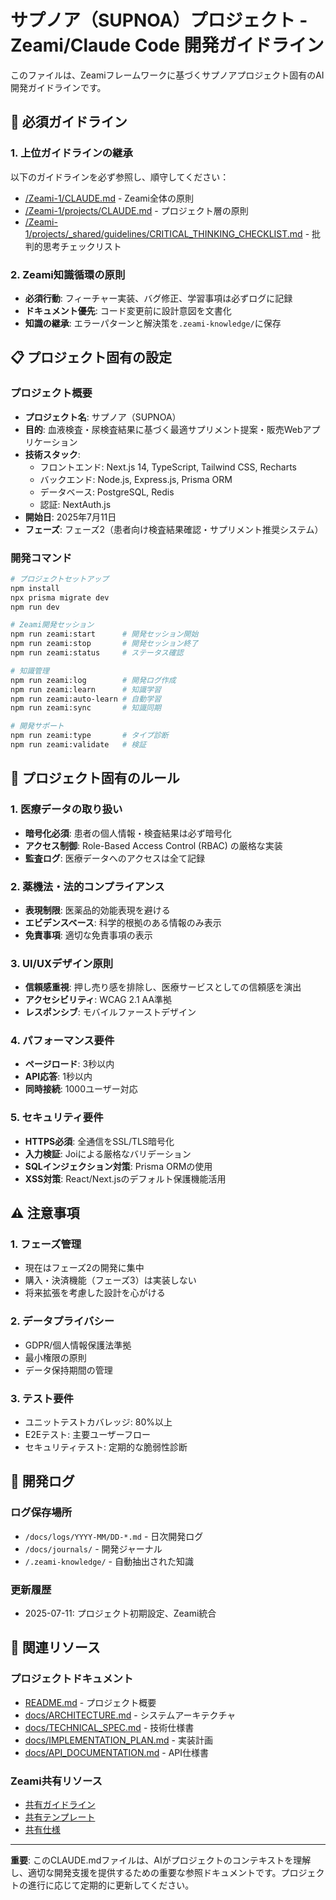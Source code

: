 # サプノア（SUPNOA）プロジェクト - Zeami/Claude Code 開発ガイドライン

このファイルは、Zeamiフレームワークに基づくサプノアプロジェクト固有のAI開発ガイドラインです。

## 🔴 必須ガイドライン

### 1. 上位ガイドラインの継承
以下のガイドラインを必ず参照し、順守してください：
- [/Zeami-1/CLAUDE.md](/Zeami-1/CLAUDE.md) - Zeami全体の原則
- [/Zeami-1/projects/CLAUDE.md](/Zeami-1/projects/CLAUDE.md) - プロジェクト層の原則
- [/Zeami-1/projects/_shared/guidelines/CRITICAL_THINKING_CHECKLIST.md](/Zeami-1/projects/_shared/guidelines/CRITICAL_THINKING_CHECKLIST.md) - 批判的思考チェックリスト

### 2. Zeami知識循環の原則
- **必須行動**: フィーチャー実装、バグ修正、学習事項は必ずログに記録
- **ドキュメント優先**: コード変更前に設計意図を文書化
- **知識の継承**: エラーパターンと解決策を`.zeami-knowledge/`に保存

## 📋 プロジェクト固有の設定

### プロジェクト概要
- **プロジェクト名**: サプノア（SUPNOA）
- **目的**: 血液検査・尿検査結果に基づく最適サプリメント提案・販売Webアプリケーション
- **技術スタック**: 
  - フロントエンド: Next.js 14, TypeScript, Tailwind CSS, Recharts
  - バックエンド: Node.js, Express.js, Prisma ORM
  - データベース: PostgreSQL, Redis
  - 認証: NextAuth.js
- **開始日**: 2025年7月11日
- **フェーズ**: フェーズ2（患者向け検査結果確認・サプリメント推奨システム）

### 開発コマンド
```bash
# プロジェクトセットアップ
npm install
npx prisma migrate dev
npm run dev

# Zeami開発セッション
npm run zeami:start      # 開発セッション開始
npm run zeami:stop       # 開発セッション終了
npm run zeami:status     # ステータス確認

# 知識管理
npm run zeami:log        # 開発ログ作成
npm run zeami:learn      # 知識学習
npm run zeami:auto-learn # 自動学習
npm run zeami:sync       # 知識同期

# 開発サポート
npm run zeami:type       # タイプ診断
npm run zeami:validate   # 検証
```

## 🎯 プロジェクト固有のルール

### 1. 医療データの取り扱い
- **暗号化必須**: 患者の個人情報・検査結果は必ず暗号化
- **アクセス制御**: Role-Based Access Control (RBAC) の厳格な実装
- **監査ログ**: 医療データへのアクセスは全て記録

### 2. 薬機法・法的コンプライアンス
- **表現制限**: 医薬品的効能表現を避ける
- **エビデンスベース**: 科学的根拠のある情報のみ表示
- **免責事項**: 適切な免責事項の表示

### 3. UI/UXデザイン原則
- **信頼感重視**: 押し売り感を排除し、医療サービスとしての信頼感を演出
- **アクセシビリティ**: WCAG 2.1 AA準拠
- **レスポンシブ**: モバイルファーストデザイン

### 4. パフォーマンス要件
- **ページロード**: 3秒以内
- **API応答**: 1秒以内
- **同時接続**: 1000ユーザー対応

### 5. セキュリティ要件
- **HTTPS必須**: 全通信をSSL/TLS暗号化
- **入力検証**: Joiによる厳格なバリデーション
- **SQLインジェクション対策**: Prisma ORMの使用
- **XSS対策**: React/Next.jsのデフォルト保護機能活用

## ⚠️ 注意事項

### 1. フェーズ管理
- 現在はフェーズ2の開発に集中
- 購入・決済機能（フェーズ3）は実装しない
- 将来拡張を考慮した設計を心がける

### 2. データプライバシー
- GDPR/個人情報保護法準拠
- 最小権限の原則
- データ保持期間の管理

### 3. テスト要件
- ユニットテストカバレッジ: 80%以上
- E2Eテスト: 主要ユーザーフロー
- セキュリティテスト: 定期的な脆弱性診断

## 📝 開発ログ

### ログ保存場所
- `/docs/logs/YYYY-MM/DD-*.md` - 日次開発ログ
- `/docs/journals/` - 開発ジャーナル
- `/.zeami-knowledge/` - 自動抽出された知識

### 更新履歴
- 2025-07-11: プロジェクト初期設定、Zeami統合

## 🔗 関連リソース

### プロジェクトドキュメント
- [README.md](./README.md) - プロジェクト概要
- [docs/ARCHITECTURE.md](./docs/ARCHITECTURE.md) - システムアーキテクチャ
- [docs/TECHNICAL_SPEC.md](./docs/TECHNICAL_SPEC.md) - 技術仕様書
- [docs/IMPLEMENTATION_PLAN.md](./docs/IMPLEMENTATION_PLAN.md) - 実装計画
- [docs/API_DOCUMENTATION.md](./docs/API_DOCUMENTATION.md) - API仕様書

### Zeami共有リソース
- [共有ガイドライン](_shared/guidelines/)
- [共有テンプレート](_shared/templates/)
- [共有仕様](_shared/specifications/)

---

**重要**: このCLAUDE.mdファイルは、AIがプロジェクトのコンテキストを理解し、適切な開発支援を提供するための重要な参照ドキュメントです。プロジェクトの進行に応じて定期的に更新してください。